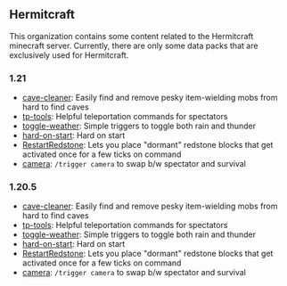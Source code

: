 ## Hermitcraft

This organization contains some content related to the Hermitcraft minecraft server.
Currently, there are only some data packs that are exclusively used for Hermitcraft.

### 1.21
- [cave-cleaner](https://github.com/hermitcraft-official/cave-cleaner/archive/refs/tags/v1.4.zip): Easily find and remove pesky item-wielding mobs from hard to find caves
- [tp-tools](https://github.com/hermitcraft-official/tp-tools/archive/refs/tags/v1.4.zip): Helpful teleportation commands for spectators
- [toggle-weather](https://github.com/hermitcraft-official/toggle-weather/archive/refs/tags/v1.4.zip): Simple triggers to toggle both rain and thunder
- [hard-on-start](https://github.com/hermitcraft-official/hard-on-start/archive/refs/tags/v1.4.zip): Hard on start
- [RestartRedstone](https://github.com/hermitcraft-official/RestartRedstone/archive/refs/tags/v1.3.zip): Lets you place "dormant" redstone blocks that get activated once for a few ticks on command
- [camera](https://github.com/hermitcraft-official/camera/archive/refs/tags/v1.3.zip): `/trigger camera` to swap b/w spectator and survival


### 1.20.5
- [cave-cleaner](https://github.com/hermitcraft-official/cave-cleaner/archive/refs/tags/v1.1.zip): Easily find and remove pesky item-wielding mobs from hard to find caves
- [tp-tools](https://github.com/hermitcraft-official/tp-tools/archive/refs/tags/v1.1.zip): Helpful teleportation commands for spectators
- [toggle-weather](https://github.com/hermitcraft-official/toggle-weather/archive/refs/tags/v1.1.zip): Simple triggers to toggle both rain and thunder
- [hard-on-start](https://github.com/hermitcraft-official/hard-on-start/archive/refs/tags/v1.1.zip): Hard on start
- [RestartRedstone](https://github.com/hermitcraft-official/RestartRedstone/archive/refs/tags/v1.1.zip): Lets you place "dormant" redstone blocks that get activated once for a few ticks on command
- [camera](https://github.com/hermitcraft-official/RestartRedstone/archive/refs/tags/v1.0.zip): `/trigger camera` to swap b/w spectator and survival
